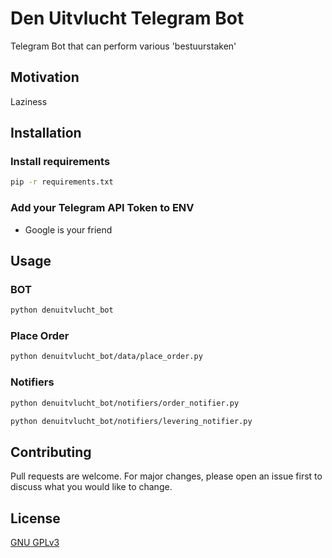 # Den Uitvlucht Telegram Bot
Telegram Bot that can perform various 'bestuurstaken'

## Motivation

Laziness

## Installation
### Install requirements

```bash
pip -r requirements.txt
```
### Add your Telegram API Token to ENV

- Google is your friend

## Usage
### BOT
```bash
python denuitvlucht_bot
```

### Place Order
```bash
python denuitvlucht_bot/data/place_order.py
```

### Notifiers
```bash
python denuitvlucht_bot/notifiers/order_notifier.py
```
```bash
python denuitvlucht_bot/notifiers/levering_notifier.py
```

## Contributing
Pull requests are welcome. For major changes, please open an issue first to discuss what you would like to change.

## License
[GNU GPLv3](https://choosealicense.com/licenses/gpl-3.0/)